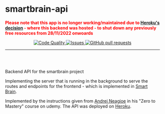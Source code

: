 # smartbrain-api

**<span style="color:red">Please note that this app is no longer working/maintained due to <a href="https://devcenter.heroku.com/changelog-items/2461">Heroku's decision</a> - where this backend was hosted - to shut down any previously free resources from 28/11/2022 onwoards</span>**

<p align="center">
    <p align="center">
        <a href="https://github.com/papstchaka/smartbrain-api/actions">
          <img alt="Code Quality" src="https://github.com/papstchaka/smartbrain-api/actions/workflows/codeql-analysis.yml/badge.svg"/>
        </a>
        <a href="https://github.com/papstchaka/smartbrain-api/issues">
          <img alt="Issues" src="https://img.shields.io/github/issues/papstchaka/smartbrain-api?color=0088ff"/>
        </a>
        <a href="https://github.com/papstchaka/smartbrain-api/pulls">
          <img alt="GitHub pull requests" src="https://img.shields.io/github/issues-pr/papstchaka/smartbrain-api?color=0088ff"/>
        </a>
    </p>
</p>

---

<br></br>

Backend API for the smartbrain project

Implementing the server that is running in the background to serve the routes and endpoints for the frontend - which is implemented in <a href="https://github.com/papstchaka/smartbrain" target="_blank">Smart Brain</a>.

Implemented by the instructions given from <a href="https://github.com/aneagoie" target="_blank">Andrei Neagioe</a> in his "Zero to Mastery" course on udemy. The API was deployed on <a href="https://www.heroku.com/" target="_blank">Heroku</a>.
